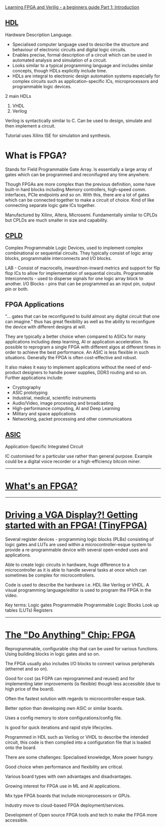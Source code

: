 
[Learning FPGA and Verilig - a beginners guide Part 1: Introduction](https://numato.com/kb/learning-fpga-verilog-beginners-guide-part-1-introduction/)

## [HDL](https://en.wikipedia.org/wiki/Hardware_description_language)
Hardware Description Language.
+ Specialised computer language used to describe the structure and behaviour of electronic circuits and digital logic circuits.
+ Enables precise, formal description of a circuit which can be used in automated analysis and simulation of a circuit.
+ Looks similar to a typical programming language and includes similar concepts, though HDLs explicitly include time.
+ HDLs are integral to electronic design automation systems especially for complex circuits such as application-specific ICs, microprocessors and programmable logic devices.

2 main HDLs
1. VHDL
2. Verilog

Verilog is syntactically similar to C.
Can be used to design, simulate and then implement a circuit.

Tutorial uses Xilinx ISE for simulation and synthesis.

# What is FPGA?
Stands for Field Programmable Gate Array. Is essentially a large array of gates which can be programmed and reconifugred any time anywhere. 

Though FPGAs are more complex than the previous definition, some have built-in hard blocks including Memory controllers, high-speed comm. interfaces, PCIe endpoints and so on. With this, there are a lot of gates which can be connected together to make a circuit of choice. Kind of like connecting separate logic gate ICs together.

Manufactured by Xilinx, Altera, Microsemi. Fundamentally similar to CPLDs but CPLDs are much smaller in size and capability.

## [CPLD](https://uk.rs-online.com/web/c/semiconductors/programmable-logic-ics/cplds/)
Complex Programmable Logic Devices, used to implement complex combinational or sequential circuits. They typically consist of logic array blocks, programmable interconnects and I/O blocks.

LAB - Consist of macrocells, inward/non-inward metrics and support for flip flop ICs to allow for implementation of sequential circuits.
Programmable Interconnects - used to disperse signals for one logic array block to another.
I/O Blocks - pins that can be programmed as an input pin, output pin or both.

## FPGA Applications

"... gates that can be reconfigured to build almost any digital circuit that one can imagine." thus has great flexibility as well as the ability to reconfigure the device with different designs at will.

They are typically a better choice when compared to ASICs for many applications including deep learning, AI or application acceleration. Its possible to reprogram a single FPGA with different algos at different times in order to achieve the best performance. An ASIC is less flexible in such situations. Generally the FPGA is often cost-effective and robust. 

It also makes it easy to implement applications without the need of end-product designers to handle power supplies, DDR3 routing and so on. Further applications include:
+ Cryptography
+ ASIC prototyping
+ Industrial, medical, scientific instruments
+ Audio/Video, image processing and broadcasting
+ High-performance computing, AI and Deep Learning
+ Military and space applications
+ Networking, packet processing and other communications

## [ASIC](https://embeddedartistry.com/fieldmanual-terms/application-specific-integrated-circuit/)
Application-Specific Integrated Circuit

IC customised for a particular use rather than general purpose. Example could be a digital voice recorder or a high-efficiency bitcoin miner.

---
# [What's an FPGA?](https://youtu.be/iHg0mmIg0UU)

----
# [Driving a VGA Display?! Getting started with an FPGA! (TinyFPGA)](https://youtu.be/ZNunxg7o8l0)

Several register devices - programming logic blocks (PLBs) consisting of logic gates and LUTs are used within a microcontroller-esque system to provide a re-programmable device with several open-ended uses and applications. 

Able to create logic circuits in hardware, huge difference to a microcontroller as it is able to handle several tasks at once which can sometimes be complex for microcontrollers.

Code is used to describe the hardware i.e. HDL like Verilog or VHDL. A visual programming language/editor is used to program the FPGA in the video. 

Key terms:
Logic gates
Programmable
Programmable Logic Blocks
Look up tables (LUTs)
Registers

----

# [ The "Do Anything" Chip: FPGA](https://youtu.be/ePwo3P1iZO4)

Reprogrammable, configurable chip that can be used for various functions. Using building blocks in logic gates and so on.

The FPGA usually also includes I/O blocks to connect various peripherals (ethernet and so on).

Good for cost (as FGPA can reprogrammed and reused) and for implementing later improvements (is flexible) though less accessible (due to high price of the board).

Often the fastest solution with regards to microcontroller-esque task.

Better option than developing own ASIC or similar boards.

Uses a config memory to store configurations/config file.

Is good for quick iterations and rapid style lifecycles.

Programmed in HDL such as Verilog or VHDL to describe the intended circuit, this code is then compiled into a configuration file that is loaded onto the board. 

There are some challenges: Specialised knowledge, More power hungry.

Good choice when performance and flexibility are critical. 

Various board types with own advantages and disadvantages.

Growing interest for FPGA use in ML and AI applications. 

Mix type FPGA boards that include microprocessors or GPUs.

Industry move to cloud-based FPGA deployment/services.

Development of Open source FPGA tools and tech to make the FPGA more accessible.

